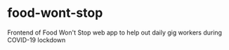 # food-wont-stop
Frontend of Food Won't Stop web app to help out daily gig workers during COVID-19 lockdown
